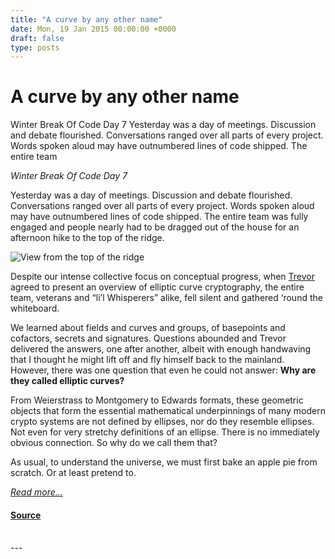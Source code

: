 ```yaml
---
title: "A curve by any other name"
date: Mon, 19 Jan 2015 00:00:00 +0000
draft: false
type: posts
---
```

# A curve by any other name





 Winter Break Of Code Day 7 Yesterday was a day of meetings. Discussion and debate flourished. Conversations ranged over all parts of every project. Words spoken aloud may have outnumbered lines of code shipped. The entire team

_Winter Break Of Code Day 7_

Yesterday was a day of meetings. Discussion and debate flourished. Conversations ranged over all parts of every project. Words spoken aloud may have outnumbered lines of code shipped. The entire team was fully engaged and people nearly had to be dragged out of the house for an afternoon hike to the top of the ridge.

![View from the top of the ridge](/blog/images/lilia-ridge-hike.jpg)

Despite our intense collective focus on conceptual progress, when [Trevor](https://twitter.com/trevp__) agreed to present an overview of elliptic curve cryptography, the entire team, veterans and “li’l Whisperers” alike, fell silent and gathered ‘round the whiteboard.

We learned about fields and curves and groups, of basepoints and cofactors, secrets and signatures. Questions abounded and Trevor delivered the answers, one after another, albeit with enough handwaving that I thought he might lift off and fly himself back to the mainland. However, there was one question that even he could not answer: **Why are they called elliptic curves?**

From Weierstrass to Montgomery to Edwards formats, these geometric objects that form the essential mathematical underpinnings of many modern crypto systems are not defined by ellipses, nor do they resemble ellipses. Not even for very stretchy definitions of an ellipse. There is no immediately obvious connection. So why do we call them that?

As usual, to understand the universe, we must first bake an apple pie from scratch. Or at least pretend to.

[_Read more..._](https://signal.org/blog/a-curve-by-any-other-name/)

#### [Source](https://signal.org/blog/a-curve-by-any-other-name/)

<br/>
---
